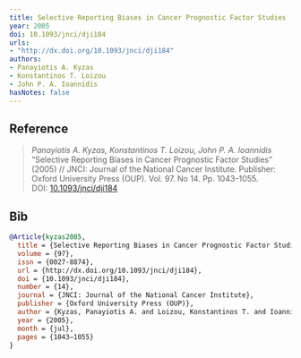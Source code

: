 ```yaml
---
title: Selective Reporting Biases in Cancer Prognostic Factor Studies
year: 2005
doi: 10.1093/jnci/dji184
urls:
- "http://dx.doi.org/10.1093/jnci/dji184"
authors:
- Panayiotis A. Kyzas
- Konstantinos T. Loizou
- John P. A. Ioannidis
hasNotes: false
---
```


## Reference

> <i>Panayiotis A. Kyzas, Konstantinos T. Loizou, John P. A. Ioannidis</i> “Selective Reporting Biases in Cancer Prognostic Factor Studies” (2005) // JNCI: Journal of the National Cancer Institute. Publisher: Oxford University Press (OUP). Vol.&nbsp;97. No&nbsp;14. Pp.&nbsp;1043–1055. DOI:&nbsp;<a href='https://doi.org/10.1093/jnci/dji184'>10.1093/jnci/dji184</a>

## Bib

```bib
@Article{kyzas2005,
  title = {Selective Reporting Biases in Cancer Prognostic Factor Studies},
  volume = {97},
  issn = {0027-8874},
  url = {http://dx.doi.org/10.1093/jnci/dji184},
  doi = {10.1093/jnci/dji184},
  number = {14},
  journal = {JNCI: Journal of the National Cancer Institute},
  publisher = {Oxford University Press (OUP)},
  author = {Kyzas, Panayiotis A. and Loizou, Konstantinos T. and Ioannidis, John P. A.},
  year = {2005},
  month = {jul},
  pages = {1043–1055}
}
```
